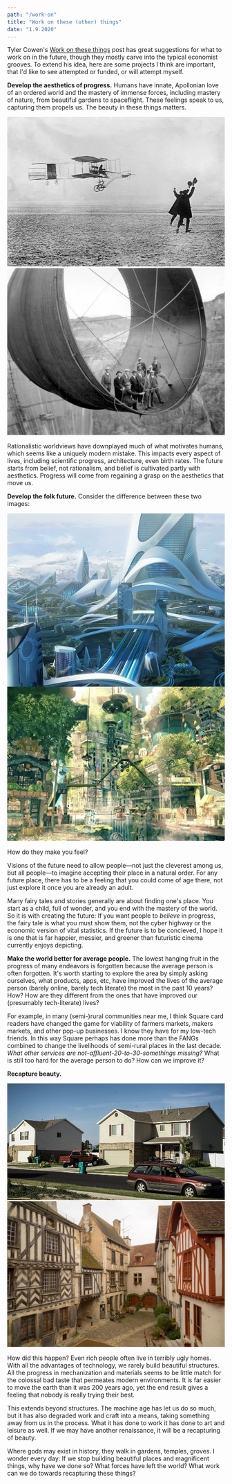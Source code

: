 ```yaml
---
path: "/work-on"
title: "Work on these (other) things"
date: "1.9.2020"
---
```


<p>
  Tyler Cowen's <a href="https://marginalrevolution.com/marginalrevolution/2019/12/work-on-these-things.html" target="_blank">
  Work on these things</a> post has great suggestions for what to work on in the future, though they mostly
  carve into the typical economist grooves. To extend his idea, here are some projects I think are important, that I'd
  like to see attempted or funded, or will attempt myself.
</p>
<p>
  <strong>Develop the aesthetics of progress.</strong>
  Humans have innate, Apollonian love of an ordered world and the mastery of immense forces,
  including mastery of nature, from beautiful gardens to spaceflight.
  These feelings speak to us, capturing them propels us. The beauty in these things matters.
</p>

<div class="row">
  <div class="column">
    <div style="max-height: 400px;">
      <img src="../images/posts/work-on/airplane.jpg" alt="Flight" title="Flight" />
    </div>
  </div>
  <div class="column">
    <div style="max-height: 400px;">
      <img src="../images/posts/work-on/dam.jpg" alt="Hoover dam" title="Hoover dam" />
    </div>
  </div>
</div>

<p>
Rationalistic worldviews have downplayed much of what motivates humans, which seems like a uniquely modern mistake.
This impacts every aspect of lives,
including scientific progress, architecture, even birth rates.
The future starts from belief, not rationalism, and belief is cultivated partly with aesthetics.
Progress will come from regaining a grasp on the aesthetics that move us.
</p>

<p>
  <strong>Develop the folk future.</strong> Consider the difference between these two images:
</p>
<div class="row">
  <div class="column">
    <div style="max-height: 400px;">
      <img src="../images/posts/work-on/future1.jpg" alt="One future" title="One future" />
    </div>
  </div>
  <div class="column">
    <div style="max-height: 400px;">
      <img src="../images/posts/work-on/future2.jpg" alt="Another future" title="Another future" />
    </div>
  </div>
</div>

<p>
  How do they make you feel?
</p>
<p>
  Visions of the future need to allow people—not just the cleverest among us, but all people—to
  imagine accepting their place in a natural order.
  For any future place, there has to be a feeling that you could come of age there,
  not just explore it once you are already an adult.
</p>
<p>
  Many fairy tales and stories generally are about finding one's place.
  You start as a child, full of wonder, and you end with the mastery of the world.
  So it is with creating the future:
  If you want people to <em>believe</em> in progress,
  the fairy tale is what you must show them, not the cyber highway or the economic version of vital statistics.
  If the future is to be concieved, I hope it is one that is far happier, messier, and greener than
  futuristic cinema currently enjoys depicting.
</p>
<p>
  <strong>Make the world better for average people.</strong> The lowest hanging fruit in the progress
  of many endeavors is forgotten because the average person is often forgotten. It's worth starting
  to explore the area by simply asking ourselves, what products, apps, etc, have improved the lives of
  the average person (barely online, barely tech literate) the most in the past 10 years? How? How are they
  different from the ones that have improved our (presumably tech-literate) lives?
</p>
<p>
  For example, in many (semi-)rural communities near me, I think Square card readers have changed the game
  for viability of farmers markets, makers markets, and other pop-up businesses.
  I know they have for my low-tech friends. In this way Square perhaps has done more than the FANGs combined
  to change the livelihoods of semi-rural places in the last decade.
  <em>What other services are not-affluent-20-to-30-somethings missing?</em>
  What is still too hard for the average person to do? How can we improve it?
</p>

<p><strong>Recapture beauty.</strong></p>

<div class="row">
  <div class="column">
    <div style="max-height: 400px;">
      <img src="../images/posts/work-on/house1.jpg" alt="yikes" title="yikes" />
    </div>
  </div>
  <div class="column">
    <div style="max-height: 400px;">
      <img src="../images/posts/work-on/house2.jpg" alt="yay" title="yay" />
    </div>
  </div>
</div>

<p>
How did this happen? Even rich people often live in terribly ugly homes.
With all the advantages of technology, we rarely build beautiful structures.
All the progress in mechanization and materials seems to be little match
for the colossal bad taste that permeates modern environments.
It is far easier to move the earth than it was 200 years ago,
yet the end result gives a feeling that nobody is really trying their best.
</p>
<p>
This extends beyond structures. The machine age has let us do so much, but it has also degraded work and craft
into a means, taking something away from us in the process.
What it has done to work it has done to art and leisure as well.
If we may have another renaissance, it will be a recapturing of beauty.
</p>

<p>
Where gods may exist in history, they walk in gardens, temples, groves.
I wonder every day: If we stop building beautiful places and magnificent things, why have we done so?
What forces have left the world? What work can we do towards recapturing these things?
</p>
